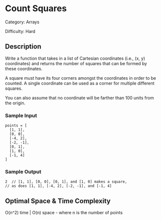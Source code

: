 # Count Squares

Category: Arrays

Difficulty: Hard

## Description

Write a function that takes in a list of Cartesian coordinates (i.e., (x, y)
coordinates) and returns the number of squares that can be formed by these
coordinates.

A square must have its four corners amongst the coordinates in order to be
counted. A single coordinate can be used as a corner for multiple different
squares.

You can also assume that no coordinate will be farther than 100 units from the
origin.



### Sample Input
```
points = [
  [1, 1],
  [0, 0],
  [-4, 2],
  [-2, -1],
  [0, 1],
  [1, 0],
  [-1, 4]
]
```

### Sample Output
```
2  // [1, 1], [0, 0], [0, 1], and [1, 0] makes a square,
// as does [1, 1], [-4, 2], [-2, -1], and [-1, 4]
```
## Optimal Space & Time Complexity

O(n^2) time | O(n) space - where n is the number of points
